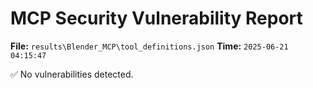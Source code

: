 # MCP Security Vulnerability Report
**File:** `results\Blender_MCP\tool_definitions.json`
**Time:** `2025-06-21 04:15:47`

✅ No vulnerabilities detected.